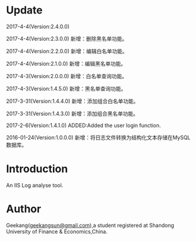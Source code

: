 # Update
2017-4-4(Version:2.4.0.0) 

2017-4-4(Version:2.3.0.0) 新增：删除黑名单功能。

2017-4-4(Version:2.2.0.0) 新增：编辑白名单功能。

2017-4-4(Version:2.1.0.0) 新增：编辑黑名单功能。

2017-4-3(Version:2.0.0.0) 新增：白名单查询功能。

2017-4-3(Version:1.4.5.0) 新增：黑名单查询功能。

2017-3-31(Version:1.4.4.0) 新增：添加组合白名单功能。

2017-3-31(Version:1.4.3.0) 新增：添加组合黑名单功能。

2017-2-6(Version:1.4.1.0) ADDED:Added the user login function.
  
2016-01-24(Version:1.0.0.0) 新增：将日志文件转换为结构化文本存储在MySQL数据库。

# Introduction

An IIS Log analyse tool.

# Author

Geekang(geekangsun@gmail.com),a student registered at Shandong University of Finance & Economics,China.